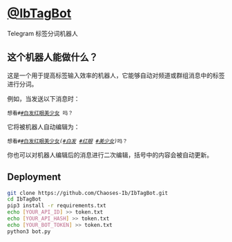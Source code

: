 # [@IbTagBot](https://t.me/IbTagBot)
Telegram 标签分词机器人

## 这个机器人能做什么？

这是一个用于提高标签输入效率的机器人，它能够自动对频道或群组消息中的标签进行分词。

例如，当发送以下消息时：

<pre><code>想看#<a href="">#白发红眼美少女</a> 吗？</code></pre>

它将被机器人自动编辑为：

<pre><code>想看#<a href="">#白发红眼美少女</a><i>(<a href="">#白发</a> <a href="">#红眼</a> <a href="">#美少女</a>)</i>吗？</code></pre>

你也可以对机器人编辑后的消息进行二次编辑，括号中的内容会被自动更新。

## Deployment
```sh
git clone https://github.com/Chaoses-Ib/IbTagBot.git
cd IbTagBot
pip3 install -r requirements.txt
echo [YOUR_API_ID] >> token.txt
echo [YOUR_API_HASH] >> token.txt
echo [YOUR_BOT_TOKEN] >> token.txt
python3 bot.py
```